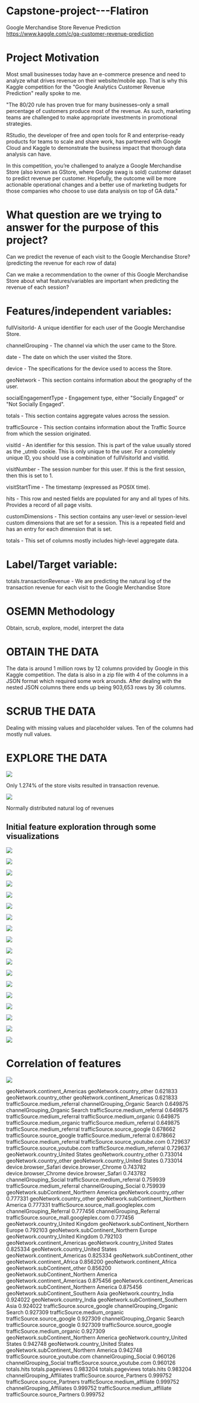 # Capstone-project---Flatiron
Google Merchandise Store Revenue Prediction
https://www.kaggle.com/c/ga-customer-revenue-prediction

# Project Motivation
Most small businesses today have an e-commerce presence and need to analyze what drives revenue on their website/mobile app. That is why this Kaggle competition for the "Google Analytics Customer Revenue Prediction" really spoke to me.

"The 80/20 rule has proven true for many businesses–only a small percentage of customers produce most of the revenue. As such, marketing teams are challenged to make appropriate investments in promotional strategies.

RStudio, the developer of free and open tools for R and enterprise-ready products for teams to scale and share work, has partnered with Google Cloud and Kaggle to demonstrate the business impact that thorough data analysis can have.

In this competition, you’re challenged to analyze a Google Merchandise Store (also known as GStore, where Google swag is sold) customer dataset to predict revenue per customer. Hopefully, the outcome will be more actionable operational changes and a better use of marketing budgets for those companies who choose to use data analysis on top of GA data."

# What question are we trying to answer for the purpose of this project?
Can we predict the revenue of each visit to the Google Merchandise Store? (predicting the revenue for each row of data)

Can we make a recommendation to the owner of this Google Merchandise Store about what features/variables are important when predicting the revenue of each session?

# Features/independent variables:
fullVisitorId- A unique identifier for each user of the Google Merchandise Store.

channelGrouping - The channel via which the user came to the Store.

date - The date on which the user visited the Store.

device - The specifications for the device used to access the Store.

geoNetwork - This section contains information about the geography of the user.

socialEngagementType - Engagement type, either "Socially Engaged" or "Not Socially Engaged".

totals - This section contains aggregate values across the session.

trafficSource - This section contains information about the Traffic Source from which the session originated.

visitId - An identifier for this session. This is part of the value usually stored as the _utmb cookie. This is only unique to the user. For a completely unique ID, you should use a combination of fullVisitorId and visitId.

visitNumber - The session number for this user. If this is the first session, then this is set to 1.

visitStartTime - The timestamp (expressed as POSIX time).

hits - This row and nested fields are populated for any and all types of hits. Provides a record of all page visits.

customDimensions - This section contains any user-level or session-level custom dimensions that are set for a session. This is a repeated field and has an entry for each dimension that is set.

totals - This set of columns mostly includes high-level aggregate data.

# Label/Target variable:
totals.transactionRevenue - We are predicting the natural log of the transaction revenue for each visit to the Google Merchandise Store

# OSEMN Methodology
Obtain, scrub, explore, model, interpret the data

# OBTAIN THE DATA
The data is around 1 million rows by 12 columns provided by Google in this Kaggle competition. The data is also in a zip file with 4 of the columns in a JSON format which required some work arounds. After dealing with the nested JSON columns there ends up being 903,653 rows by 36 columns. 

# SCRUB THE DATA
Dealing with missing values and placeholder values. Ten of the columns had mostly null values. 

# EXPLORE THE DATA
![](images/revenue.png)

Only 1.274% of the store visits resulted in transaction revenue. 

![](images/distro_revenue.png)

Normally distributed natural log of revenues

## Initial feature exploration through some visualizations 

![](images/channelgrouping_pie.png)

![](images/devicecategory_pie.png)

![](images/visitnumber_pie.png)

![](images/devicebrowser_pie.png)

![](images/os_pie.png)

![](images/ismobile_pie.png)

![](images/continent_pie.png)

![](images/subcontinent_pie.png)

![](images/country_pie.png)

![](images/hits_pie.png)

![](images/pageviews_pie.png)

![](images/bounces_pie.png)

![](images/source_pie.png)

![](images/medium_pie.png)

![](images/istruedirect_pie.png)

![](images/isvideoad_pie.png)

![](images/month_pie.png)

![](images/dayofweek_pie.png)

# Correlation of features

![](images/correlation_heatmap.png)

geoNetwork.continent_Americas             geoNetwork.country_other                    0.621833
geoNetwork.country_other                  geoNetwork.continent_Americas               0.621833
trafficSource.medium_referral             channelGrouping_Organic Search              0.649875
channelGrouping_Organic Search            trafficSource.medium_referral               0.649875
trafficSource.medium_referral             trafficSource.medium_organic                0.649875
trafficSource.medium_organic              trafficSource.medium_referral               0.649875
trafficSource.medium_referral             trafficSource.source_google                 0.678662
trafficSource.source_google               trafficSource.medium_referral               0.678662
trafficSource.medium_referral             trafficSource.source_youtube.com            0.729637
trafficSource.source_youtube.com          trafficSource.medium_referral               0.729637
geoNetwork.country_United States          geoNetwork.country_other                    0.733014
geoNetwork.country_other                  geoNetwork.country_United States            0.733014
device.browser_Safari                     device.browser_Chrome                       0.743782
device.browser_Chrome                     device.browser_Safari                       0.743782
channelGrouping_Social                    trafficSource.medium_referral               0.759939
trafficSource.medium_referral             channelGrouping_Social                      0.759939
geoNetwork.subContinent_Northern America  geoNetwork.country_other                    0.777331
geoNetwork.country_other                  geoNetwork.subContinent_Northern America    0.777331
trafficSource.source_mall.googleplex.com  channelGrouping_Referral                    0.777456
channelGrouping_Referral                  trafficSource.source_mall.googleplex.com    0.777456
geoNetwork.country_United Kingdom         geoNetwork.subContinent_Northern Europe     0.792103
geoNetwork.subContinent_Northern Europe   geoNetwork.country_United Kingdom           0.792103
geoNetwork.continent_Americas             geoNetwork.country_United States            0.825334
geoNetwork.country_United States          geoNetwork.continent_Americas               0.825334
geoNetwork.subContinent_other             geoNetwork.continent_Africa                 0.856200
geoNetwork.continent_Africa               geoNetwork.subContinent_other               0.856200
geoNetwork.subContinent_Northern America  geoNetwork.continent_Americas               0.875456
geoNetwork.continent_Americas             geoNetwork.subContinent_Northern America    0.875456
geoNetwork.subContinent_Southern Asia     geoNetwork.country_India                    0.924022
geoNetwork.country_India                  geoNetwork.subContinent_Southern Asia       0.924022
trafficSource.source_google               channelGrouping_Organic Search              0.927309
trafficSource.medium_organic              trafficSource.source_google                 0.927309
channelGrouping_Organic Search            trafficSource.source_google                 0.927309
trafficSource.source_google               trafficSource.medium_organic                0.927309
geoNetwork.subContinent_Northern America  geoNetwork.country_United States            0.942748
geoNetwork.country_United States          geoNetwork.subContinent_Northern America    0.942748
trafficSource.source_youtube.com          channelGrouping_Social                      0.960126
channelGrouping_Social                    trafficSource.source_youtube.com            0.960126
totals.hits                               totals.pageviews                            0.983204
totals.pageviews                          totals.hits                                 0.983204
channelGrouping_Affiliates                trafficSource.source_Partners               0.999752
trafficSource.source_Partners             trafficSource.medium_affiliate              0.999752
                                          channelGrouping_Affiliates                  0.999752
trafficSource.medium_affiliate            trafficSource.source_Partners               0.999752
